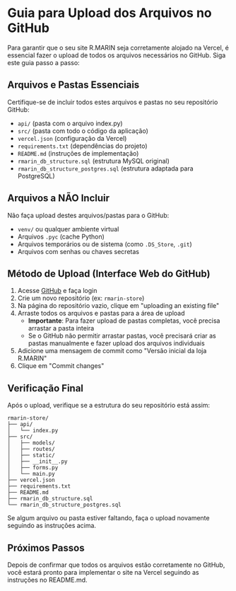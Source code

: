 # Guia para Upload dos Arquivos no GitHub

Para garantir que o seu site R.MARIN seja corretamente alojado na Vercel, é essencial fazer o upload de todos os arquivos necessários no GitHub. Siga este guia passo a passo:

## Arquivos e Pastas Essenciais

Certifique-se de incluir todos estes arquivos e pastas no seu repositório GitHub:

- `api/` (pasta com o arquivo index.py)
- `src/` (pasta com todo o código da aplicação)
- `vercel.json` (configuração da Vercel)
- `requirements.txt` (dependências do projeto)
- `README.md` (instruções de implementação)
- `rmarin_db_structure.sql` (estrutura MySQL original)
- `rmarin_db_structure_postgres.sql` (estrutura adaptada para PostgreSQL)

## Arquivos a NÃO Incluir

Não faça upload destes arquivos/pastas para o GitHub:

- `venv/` ou qualquer ambiente virtual
- Arquivos `.pyc` (cache Python)
- Arquivos temporários ou de sistema (como `.DS_Store`, `.git`)
- Arquivos com senhas ou chaves secretas

## Método de Upload (Interface Web do GitHub)

1. Acesse [GitHub](https://github.com/) e faça login
2. Crie um novo repositório (ex: `rmarin-store`)
3. Na página do repositório vazio, clique em "uploading an existing file"
4. Arraste todos os arquivos e pastas para a área de upload
   - **Importante**: Para fazer upload de pastas completas, você precisa arrastar a pasta inteira
   - Se o GitHub não permitir arrastar pastas, você precisará criar as pastas manualmente e fazer upload dos arquivos individuais
5. Adicione uma mensagem de commit como "Versão inicial da loja R.MARIN"
6. Clique em "Commit changes"

## Verificação Final

Após o upload, verifique se a estrutura do seu repositório está assim:

```
rmarin-store/
├── api/
│   └── index.py
├── src/
│   ├── models/
│   ├── routes/
│   ├── static/
│   ├── __init__.py
│   ├── forms.py
│   └── main.py
├── vercel.json
├── requirements.txt
├── README.md
├── rmarin_db_structure.sql
└── rmarin_db_structure_postgres.sql
```

Se algum arquivo ou pasta estiver faltando, faça o upload novamente seguindo as instruções acima.

## Próximos Passos

Depois de confirmar que todos os arquivos estão corretamente no GitHub, você estará pronto para implementar o site na Vercel seguindo as instruções no README.md.
